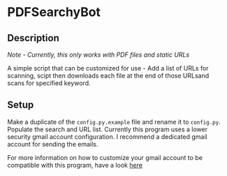 # PDFSearchyBot

## Description
*Note - Currently, this only works with PDF files and static URLs*

A simple script that can be customized for use - Add a list of URLs for scanning, scipt then downloads each file at the end of those URLsand scans for specified keyword.

## Setup

Make a duplicate of the `config.py.example` file and rename it to `config.py`. Populate the search and URL list.  Currently this program uses a lower security gmail account configuration. I recommend a dedicated gmail account for sending the emails.

For more information on how to customize your gmail account to be compatible with this program, have a look [here](https://towardsdatascience.com/send-data-alert-with-python-smtp-efb9ee08077e)